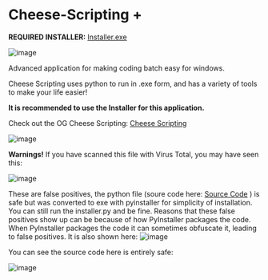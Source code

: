 # Cheese-Scripting +

**REQUIRED INSTALLER:** [Installer.exe](https://github.com/HolyCheeseMan/CheeseScriptingPLUS/raw/refs/heads/Main/Installer.exe)

![image](https://github.com/user-attachments/assets/044677a0-735a-427c-bb15-6fd191c8df6e)


Advanced application for making coding batch easy for windows.

Cheese Scripting uses python to run in .exe form, and has a variety of tools to make your life easier!

**It is recommended to use the Installer for this application.**

Check out the OG Cheese Scripting: [Cheese Scripting](https://github.com/HolyCheeseMan/Cheese-Scripting/blob/Main/README.md)

![image](https://github.com/user-attachments/assets/3ec02969-528d-4a29-9b11-b8d8ac8832fc)


**Warnings!**
If you have scanned this file with Virus Total, you may have seen this:

![image](https://github.com/user-attachments/assets/14ac5d07-0431-4380-87b6-992630693585)

These are false positives, the python file (soure code here: [Source Code](https://github.com/HolyCheeseMan/CheeseScriptingPLUS/tree/Main/APP/Source%20Code) ) is safe but was converted to exe with pyinstaller for simplicity of installation. You can still run the installer.py and be fine. 
Reasons that these false positives show up can be because of how PyInstaller packages the code. When PyInstaller packages the code it can sometimes obfuscate it, leading to false positives.
It is also shown here:
![image](https://github.com/user-attachments/assets/9b5e108b-8050-4e06-ba4b-0885b5003d80)


You can see the source code here is entirely safe:

![image](https://github.com/user-attachments/assets/ddea8175-1ff8-4885-86be-0ec519daa268)

